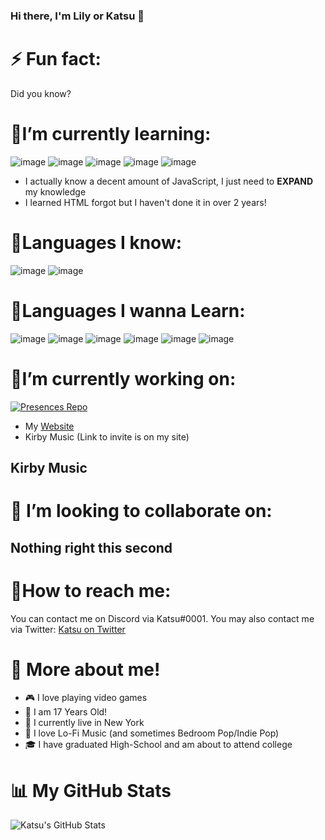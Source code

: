 ### Hi there, I'm Lily or Katsu 👋

# ⚡ Fun fact: 
Did you know?

# 🌱I’m currently learning:
![image](	https://img.shields.io/badge/HTML5-E34F26?style=for-the-badge&logo=html5&logoColor=white) ![image](https://img.shields.io/badge/Vue.js-35495E?style=for-the-badge&logo=vue.js&logoColor=4FC08D) ![image](https://img.shields.io/badge/React-20232A?style=for-the-badge&logo=react&logoColor=61DAFB) ![image](https://img.shields.io/badge/CSS-239120?&style=for-the-badge&logo=css3&logoColor=white) ![image](https://img.shields.io/badge/JavaScript-F7DF1E?style=for-the-badge&logo=javascript&logoColor=black)
- I actually know a decent amount of JavaScript, I just need to **EXPAND** my knowledge
- I learned HTML forgot but I haven't done it in over 2 years!

# 🧠Languages I know: 
![image](	https://img.shields.io/badge/HTML5-E34F26?style=for-the-badge&logo=html5&logoColor=white) ![image](https://img.shields.io/badge/JavaScript-F7DF1E?style=for-the-badge&logo=javascript&logoColor=black)

# 💭Languages I wanna Learn:
![image](https://img.shields.io/badge/C%2B%2B-00599C?style=for-the-badge&logo=c%2B%2B&logoColor=white) ![image](	https://img.shields.io/badge/C-00599C?style=for-the-badge&logo=c&logoColor=white) ![image](https://img.shields.io/badge/Java-ED8B00?style=for-the-badge&logo=java&logoColor=white) ![image](https://img.shields.io/badge/Bootstrap-563D7C?style=for-the-badge&logo=bootstrap&logoColor=white) ![image](https://img.shields.io/badge/next.js-000000?style=for-the-badge&logo=next.js&logoColor=white) ![image](https://img.shields.io/badge/typescrpt-000000?style=for-the-badge&logo=typescript&logoColor=1974D2)

# 📝I’m currently working on:

[![Presences Repo](https://github-readme-stats.vercel.app/api/pin/?username=tenKatsu&repo=Presences)](https://github.com/tenKatsu/Presences)
- My [Website](https://katsu.fun)
- Kirby Music (Link to invite is on my site)

## Kirby Music

# 🤝 I’m looking to collaborate on:

## Nothing right this second

# 📩How to reach me:
You can contact me on Discord via Katsu#0001. 
You may also contact me via Twitter: [Katsu on Twitter](https://twitter.com/real_katsu)

# 👤 More about me!
- 🎮 I love playing video games  
- 👶 I am 17 Years Old!
- 📍 I currently live in New York
- 🎵 I love Lo-Fi Music (and sometimes Bedroom Pop/Indie Pop)
- 🎓 I have graduated High-School and am about to attend college
# 📊 My GitHub Stats
![Katsu's GitHub Stats](https://github-readme-stats.vercel.app/api?username=tenKatsu&bg_color=70,914ec2,63b7e6&title_color=324bad&text_color=5f1d8a&show_icons=true&icon_color=1974D2)
